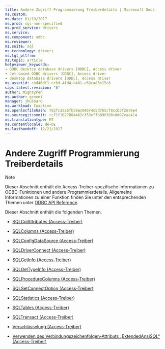 ```yaml
---
title: Andere Zugriff Programmierung Treiberdetails | Microsoft Docs
ms.custom: 
ms.date: 01/19/2017
ms.prod: sql-non-specified
ms.prod_service: drivers
ms.service: 
ms.component: odbc
ms.reviewer: 
ms.suite: sql
ms.technology: drivers
ms.tgt_pltfrm: 
ms.topic: article
helpviewer_keywords:
- ODBC desktop database drivers [ODBC], Access driver
- Jet-based ODBC drivers [ODBC], Access driver
- desktop database drivers [ODBC], Access driver
ms.assetid: cbd46df1-cc6d-4fd4-b401-c68ca85e15c6
caps.latest.revision: "6"
author: MightyPen
ms.author: genemi
manager: jhubbard
ms.workload: Inactive
ms.openlocfilehash: 702fc3a26fb59ac04074c5d765cf8ccb3f2e76e4
ms.sourcegitcommit: cc71f1027884462c359effb898390c8d97eaa414
ms.translationtype: MT
ms.contentlocale: de-DE
ms.lasthandoff: 12/21/2017
---
```

# <a name="other-access-driver-programming-details"></a>Andere Zugriff Programmierung Treiberdetails
> [!NOTE]  
>  Dieser Abschnitt enthält die Access-Treiber-spezifische Informationen zu ODBC-Funktionen und andere Programmierdetails. Allgemeine Informationen zu einer Funktion finden Sie unter den entsprechenden Themen unter [ODBC API Reference](../../odbc/reference/syntax/odbc-api-reference.md).  
  
 Dieser Abschnitt enthält die folgenden Themen.  
  
-   [SQLColAttributes (Access-Treiber)](../../odbc/microsoft/sqlcolattributes-access-driver.md)  
  
-   [SQLColumns (Access-Treiber)](../../odbc/microsoft/sqlcolumns-access-driver.md)  
  
-   [SQLConfigDataSource (Access-Treiber)](../../odbc/microsoft/sqlconfigdatasource-access-driver.md)  
  
-   [SQLDriverConnect (Access-Treiber)](../../odbc/microsoft/sqldriverconnect-access-driver.md)  
  
-   [SQLGetInfo (Access-Treiber)](../../odbc/microsoft/sqlgetinfo-access-driver.md)  
  
-   [SQLGetTypeInfo (Access-Treiber)](../../odbc/microsoft/sqlgettypeinfo-access-driver.md)  
  
-   [SQLProcedureColumns (Access-Treiber)](../../odbc/microsoft/sqlprocedurecolumns-access-driver.md)  
  
-   [SQLSetConnectOption (Access-Treiber)](../../odbc/microsoft/sqlsetconnectoption-access-driver.md)  
  
-   [SQLStatistics (Access-Treiber)](../../odbc/microsoft/sqlstatistics-access-driver.md)  
  
-   [SQLTables (Access-Treiber)](../../odbc/microsoft/sqltables-access-driver.md)  
  
-   [SQLTransact (Access-Treiber)](../../odbc/microsoft/sqltransact-access-driver.md)  
  
-   [Verschlüsselung (Access-Treiber)](../../odbc/microsoft/encryption-access-driver.md)  
  
-   [Verwenden des Verbindungszeichenfolgen-Attributs „ExtendedAnsiSQL“ (Access-Treiber)](../../odbc/microsoft/using-the-extendedansisql-connection-string-attribute-access-driver.md)
